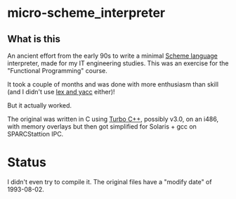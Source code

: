 # micro-scheme_interpreter

## What is this

An ancient effort from the early 90s to write a minimal [Scheme language](https://en.wikipedia.org/wiki/Scheme_(programming_language)) interpreter, made for my IT engineering studies. This was an exercise for the "Functional Programming" course. 

It took a couple of months and was done with more enthusiasm than skill (and I didn't use [lex and yacc](http://dinosaur.compilertools.net/) either)!

But it actually worked.

The original was written in C using [Turbo C++](https://en.wikipedia.org/wiki/Turbo_C%2B%2B), possibly v3.0, on an i486, with memory overlays but then got simplified for Solaris + gcc on SPARCStattion IPC.

# Status

I didn't even try to compile it. The original files have a "modify date" of 1993-08-02.

